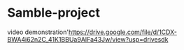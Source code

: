 # Samble-project

video demonstration'https://drive.google.com/file/d/1CDX-BWA4i62n2C_41K1BBUa9AIFa43Jw/view?usp=drivesdk
